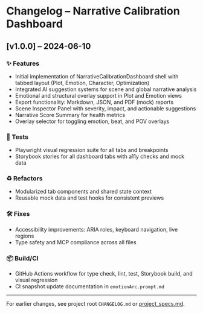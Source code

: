 # Changelog – Narrative Calibration Dashboard

## [v1.0.0] – 2024-06-10

### ✨ Features
- Initial implementation of NarrativeCalibrationDashboard shell with tabbed layout (Plot, Emotion, Character, Optimization)
- Integrated AI suggestion systems for scene and global narrative analysis
- Emotional and structural overlay support in Plot and Emotion views
- Export functionality: Markdown, JSON, and PDF (mock) reports
- Scene Inspector Panel with severity, impact, and actionable suggestions
- Narrative Score Summary for health metrics
- Overlay selector for toggling emotion, beat, and POV overlays

### 🧪 Tests
- Playwright visual regression suite for all tabs and breakpoints
- Storybook stories for all dashboard tabs with a11y checks and mock data

### ♻️ Refactors
- Modularized tab components and shared state context
- Reusable mock data and test hooks for consistent previews

### 🛠 Fixes
- Accessibility improvements: ARIA roles, keyboard navigation, live regions
- Type safety and MCP compliance across all files

### 📦 Build/CI
- GitHub Actions workflow for type check, lint, test, Storybook build, and visual regression
- CI snapshot update documentation in `emotionArc.prompt.md`

---

For earlier changes, see project root `CHANGELOG.md` or [project_specs.md](../../project_specs.md). 